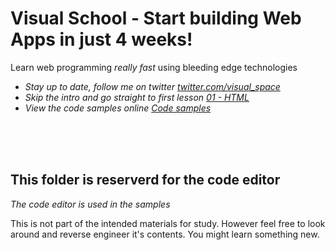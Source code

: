 # Visual School - Start building Web Apps in just 4 weeks!
Learn web programming *really fast* using bleeding edge technologies

- *Stay up to date, follow me on twitter [twitter.com/visual_space](https://twitter.com/visual_space)*
- *Skip the intro and go straight to first lesson [01 - HTML](https://github.com/visual-space/visual-school/tree/master/01-html)*
- *View the code samples online [Code samples](https://visual-space.github.io/visual-school/)*


<br><br><br>
## This folder is reserverd for the code editor
*The code editor is used in the samples*

This is not part of the intended materials for study. However feel free to look around and reverse engineer it's contents. You might learn something new.